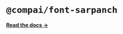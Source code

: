 # `@compai/font-sarpanch`

[**Read the docs &rarr;**](https://components.ai/docs/typefaces/sarpanch)
